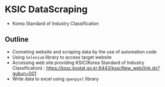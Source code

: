 # KSIC DataScraping
* Korea Standard of Industry Classification

## Outline
* Conneting website and scraping data by the use of automation code
* Using `Selenium` library to access target website
* Accessing web site providing KSIC(Korea Standard of Industry Classification) 
  : https://kssc.kostat.go.kr:8443/ksscNew_web/link.do?gubun=001
* Write data to excel using `openpyxl` library
